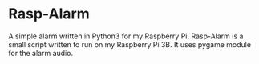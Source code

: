 # Rasp-Alarm
A simple alarm written in Python3 for my Raspberry Pi.
Rasp-Alarm is a small script written to run on my Raspberry Pi 3B. It uses pygame module for the alarm audio.
